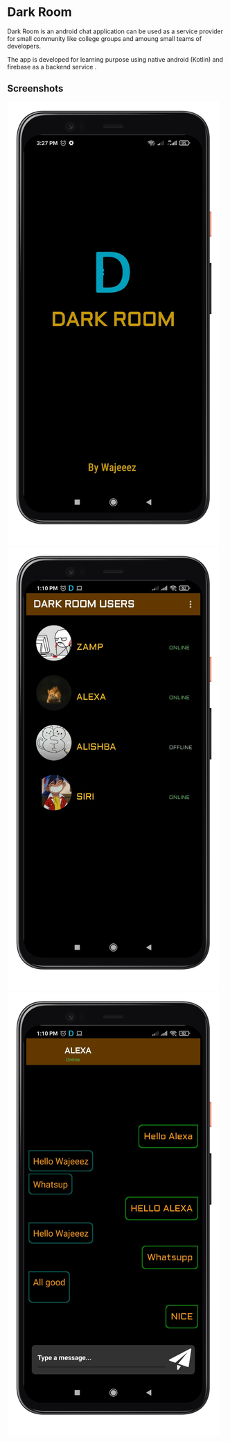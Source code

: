 # Dark Room 

Dark Room is an android chat application can be used as a service provider for small community like college groups and amoung small teams of developers.

The app is developed for learning purpose using native android (Kotlin) and firebase as a backend service .


## Screenshots

![App Screenshot](https://github.com/wajeeez/Dark_Room/blob/master/New%20folder/Pic1.png)
![App Screenshot](https://github.com/wajeeez/Dark_Room/blob/master/New%20folder/pic2.png)
![App Screenshot](https://github.com/wajeeez/Dark_Room/blob/master/New%20folder/pic3.png)
